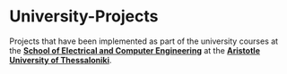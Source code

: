 # University-Projects
Projects that have been implemented as part of the university courses at the [**School of Electrical and Computer Engineering**](http://ee.auth.gr/en/) at the [**Aristotle University of Thessaloniki**](https://www.auth.gr/en).
